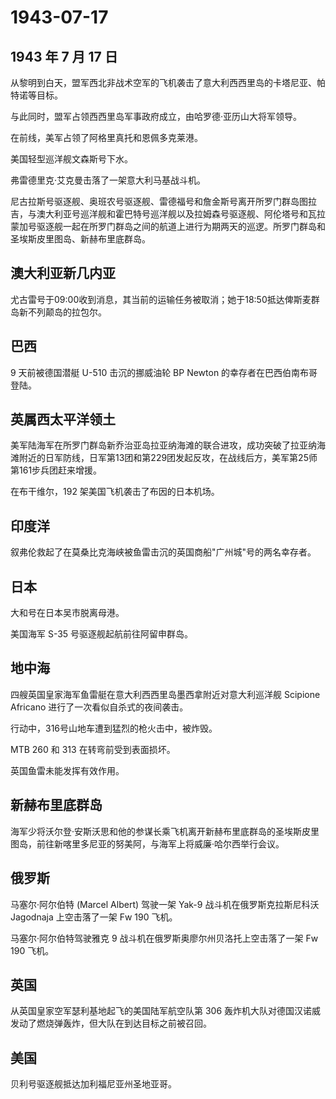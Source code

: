 # 1943-07-17

## 1943 年 7 月 17 日

从黎明到白天，盟军西北非战术空军的飞机袭击了意大利西西里岛的卡塔尼亚、帕特诺等目标。

与此同时，盟军占领西西里岛军事政府成立，由哈罗德·亚历山大将军领导。

在前线，美军占领了阿格里真托和恩佩多克莱港。

美国轻型巡洋舰文森斯号下水。

弗雷德里克·艾克曼击落了一架意大利马基战斗机。

尼古拉斯号驱逐舰、奥班农号驱逐舰、雷德福号和詹金斯号离开所罗门群岛图拉吉，与澳大利亚号巡洋舰和霍巴特号巡洋舰以及拉姆森号驱逐舰、阿伦塔号和瓦拉蒙加号驱逐舰一起在所罗门群岛之间的航道上进行为期两天的巡逻。所罗门群岛和圣埃斯皮里图岛、新赫布里底群岛。

## 澳大利亚新几内亚

尤古雷号于09:00收到消息，其当前的运输任务被取消；她于18:50抵达俾斯麦群岛新不列颠岛的拉包尔。

## 巴西

9 天前被德国潜艇 U-510 击沉的挪威油轮 BP Newton
的幸存者在巴西伯南布哥登陆。

## 英属西太平洋领土

美军陆海军在所罗门群岛新乔治亚岛拉亚纳海滩的联合进攻，成功突破了拉亚纳海滩附近的日军防线，日军第13团和第229团发起反攻，在战线后方，美军第25师第161步兵团赶来增援。

在布干维尔，192 架美国飞机袭击了布因的日本机场。

## 印度洋

叙弗伦救起了在莫桑比克海峡被鱼雷击沉的英国商船"广州城"号的两名幸存者。

## 日本

大和号在日本吴市脱离母港。

美国海军 S-35 号驱逐舰起航前往阿留申群岛。

## 地中海

四艘英国皇家海军鱼雷艇在意大利西西里岛墨西拿附近对意大利巡洋舰 Scipione
Africano 进行了一次看似自杀式的夜间袭击。

行动中，316号山地车遭到猛烈的枪火击中，被炸毁。

MTB 260 和 313 在转弯前受到表面损坏。

英国鱼雷未能发挥有效作用。

## 新赫布里底群岛

海军少将沃尔登·安斯沃思和他的参谋长乘飞机离开新赫布里底群岛的圣埃斯皮里图岛，前往新喀里多尼亚的努美阿，与海军上将威廉·哈尔西举行会议。

## 俄罗斯

马塞尔·阿尔伯特 (Marcel Albert) 驾驶一架 Yak-9
战斗机在俄罗斯克拉斯尼科沃 Jagodnaja 上空击落了一架 Fw 190 飞机。

马塞尔·阿尔伯特驾驶雅克 9 战斗机在俄罗斯奥廖尔州贝洛托上空击落了一架 Fw
190 飞机。

## 英国

从英国皇家空军瑟利基地起飞的美国陆军航空队第 306
轰炸机大队对德国汉诺威发动了燃烧弹轰炸，但大队在到达目标之前被召回。

## 美国

贝利号驱逐舰抵达加利福尼亚州圣地亚哥。


